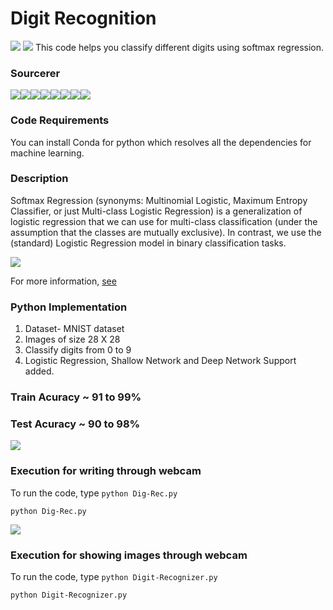 # Digit Recognition
[![](https://img.shields.io/github/license/sourcerer-io/hall-of-fame.svg?colorB=ff0000)](https://github.com/bikz05/Digit-Recognizer/blob/master/LICENSE.txt)  [![](https://img.shields.io/badge/bikz05-brightgreen.svg?colorB=ff0000)](https://bikz05.com)
This code helps you classify different digits using softmax regression.

### Sourcerer
[![](https://sourcerer.io/fame/akshaybahadur21/akshaybahadur21/Digit-Recognizer/images/0)](https://sourcerer.io/fame/akshaybahadur21/akshaybahadur21/Digit-Recognizer/links/0)[![](https://sourcerer.io/fame/akshaybahadur21/akshaybahadur21/Digit-Recognizer/images/1)](https://sourcerer.io/fame/akshaybahadur21/akshaybahadur21/Digit-Recognizer/links/1)[![](https://sourcerer.io/fame/akshaybahadur21/akshaybahadur21/Digit-Recognizer/images/2)](https://sourcerer.io/fame/akshaybahadur21/akshaybahadur21/Digit-Recognizer/links/2)[![](https://sourcerer.io/fame/akshaybahadur21/akshaybahadur21/Digit-Recognizer/images/3)](https://sourcerer.io/fame/akshaybahadur21/akshaybahadur21/Digit-Recognizer/links/3)[![](https://sourcerer.io/fame/akshaybahadur21/akshaybahadur21/Digit-Recognizer/images/4)](https://sourcerer.io/fame/akshaybahadur21/akshaybahadur21/Digit-Recognizer/links/4)[![](https://sourcerer.io/fame/akshaybahadur21/akshaybahadur21/Digit-Recognizer/images/5)](https://sourcerer.io/fame/akshaybahadur21/akshaybahadur21/Digit-Recognizer/links/5)[![](https://sourcerer.io/fame/akshaybahadur21/akshaybahadur21/Digit-Recognizer/images/6)](https://sourcerer.io/fame/akshaybahadur21/akshaybahadur21/Digit-Recognizer/links/6)[![](https://sourcerer.io/fame/akshaybahadur21/akshaybahadur21/Digit-Recognizer/images/7)](https://sourcerer.io/fame/akshaybahadur21/akshaybahadur21/Digit-Recognizer/links/7)
### Code Requirements
You can install Conda for python which resolves all the dependencies for machine learning.
### Description
Softmax Regression (synonyms: Multinomial Logistic, Maximum Entropy Classifier, or just Multi-class Logistic Regression) is a generalization of logistic regression that we can use for multi-class classification (under the assumption that the classes are mutually exclusive). In contrast, we use the (standard) Logistic Regression model in binary classification tasks.

<img src="https://github.com/akshaybahadur21/Digit-Recognizer/blob/master/logistic.png">

For more information, [see](https://www.kdnuggets.com/2016/07/softmax-regression-related-logistic-regression.html)

### Python  Implementation

1) Dataset- MNIST dataset
2) Images of size 28 X 28
3) Classify digits from 0 to 9
4) Logistic Regression, Shallow Network and Deep Network Support added.

### Train Acuracy ~ 91 to 99%
### Test Acuracy ~ 90 to 98%

<img src="https://github.com/bikz05/Digit-Recognizer/blob/master/final.gif">

### Execution for writing through webcam
To run the code, type `python Dig-Rec.py`

```
python Dig-Rec.py
```

<img src="https://github.com/akshaybahadur21/Digit-Recognizer/blob/master/digit.gif">

### Execution for showing images through webcam
To run the code, type `python Digit-Recognizer.py`

```
python Digit-Recognizer.py
```



